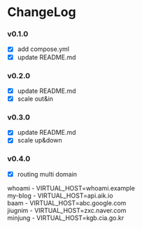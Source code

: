 # ChangeLog

### v0.1.0

- [x] add compose.yml
- [x] update README.md

### v0.2.0
- [x] update README.md
- [x] scale out&in

### v0.3.0
- [x] update README.md
- [x] scale up&down

### v0.4.0
- [x] routing multi domain

whoami - VIRTUAL_HOST=whoami.example <br>
my-blog - VIRTUAL_HOST=api.aik.io <br>
baam - VIRTUAL_HOST=abc.google.com <br>
jiugnim - VIRTUAL_HOST=zxc.naver.com <br>
minjung - VIRTUAL_HOST=kgb.cia.go.kr
